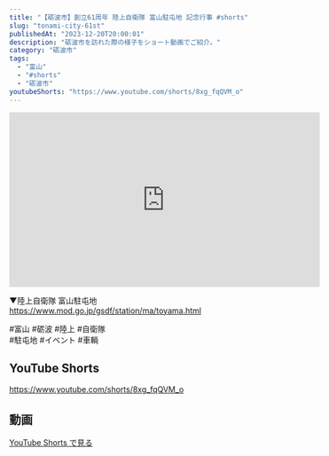 ```yaml
---
title: "【砺波市】創立61周年 陸上自衛隊 富山駐屯地 記念行事 #shorts"
slug: "tonami-city-61st"
publishedAt: "2023-12-20T20:00:01"
description: "砺波市を訪れた際の様子をショート動画でご紹介。"
category: "砺波市"
tags: 
  - "富山"
  - "#shorts"
  - "砺波市"
youtubeShorts: "https://www.youtube.com/shorts/8xg_fqQVM_o"
---
```


<iframe width="560" height="315" src="https://www.youtube.com/embed/a0gXRRQkpRQ" frameborder="0" allowfullscreen></iframe>

▼陸上自衛隊 富山駐屯地<br />
https://www.mod.go.jp/gsdf/station/ma/toyama.html

#富山 #砺波 #陸上 #自衛隊<br />
#駐屯地 #イベント #車輌

## YouTube Shorts

https://www.youtube.com/shorts/8xg_fqQVM_o

## 動画

[YouTube Shorts で見る](https://www.youtube.com/shorts/8xg_fqQVM_o)

